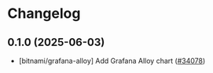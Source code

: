 # Changelog

## 0.1.0 (2025-06-03)

* [bitnami/grafana-alloy] Add Grafana Alloy chart ([#34078](https://github.com/bitnami/charts/pull/34078))
